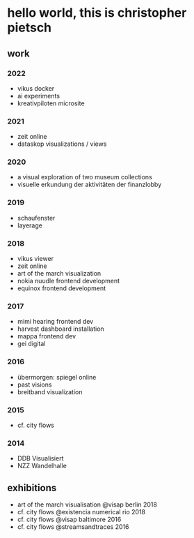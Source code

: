 # hello world, this is christopher pietsch

## work
### 2022
- vikus docker
- ai experiments
- kreativpiloten microsite
### 2021
- zeit online
- dataskop visualizations / views
### 2020
- a visual exploration of two museum collections
- visuelle erkundung der aktivitäten der finanzlobby
### 2019
- schaufenster
- layerage
### 2018
- vikus viewer
- zeit online
- art of the march visualization 
- nokia nuudle frontend development
- equinox frontend development
### 2017
- mimi hearing frontend dev
- harvest dashboard installation 
- mappa frontend dev
- gei digital
### 2016
- übermorgen: spiegel online
- past visions
- breitband visualization
### 2015
- cf. city flows
### 2014
- DDB Visualisiert
- NZZ Wandelhalle


## exhibitions
- art of the march visualisation @visap berlin 2018
- cf. city flows @existencia numerical rio 2018
- cf. city flows @visap baltimore 2016
- cf. city flows @streamsandtraces 2016
